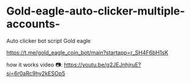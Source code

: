 # Gold-eagle-auto-clicker-multiple-accounts-
Auto clicker bot script Gold eagle 

https://t.me/gold_eagle_coin_bot/main?startapp=r_SH4F6bH1sK

how it works video 📷:
https://youtu.be/g2JEJnhjruE?si=6r0aRc9hy2kESOp5
